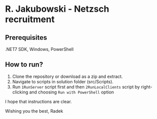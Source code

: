 # R. Jakubowski - Netzsch recruitment

## Prerequisites

.NET7 SDK, Windows, PowerShell

## How to run?

1. Clone the repository or download as a zip and extract.
2. Navigate to scripts in solution folder (src/Scripts). 
3. Run `1RunServer` script first and then `2RunLocalClients` script by right-clicking and choosing `Run with PowerShell` option

I hope that instructions are clear.

Wishing you the best,
Radek
